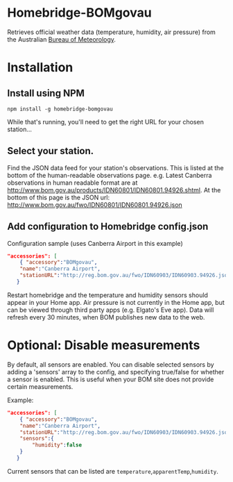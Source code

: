 
# Homebridge-BOMgovau

Retrieves official weather data (temperature, humidity, air pressure) from the Australian [Bureau of Meteorology](http://www.bom.gov.au).

# Installation

## Install using NPM
` npm install -g homebridge-bomgovau `

While that's running, you'll need to get the right URL for your chosen station...

## Select your station. 
Find the JSON data feed for your station's observations. This is listed at the bottom of the human-readable observations page. e.g.  Latest Canberra observations in human readable format are at http://www.bom.gov.au/products/IDN60801/IDN60801.94926.shtml. At the bottom of this page is the JSON url: http://www.bom.gov.au/fwo/IDN60801/IDN60801.94926.json

## Add configuration to Homebridge config.json
Configuration sample (uses Canberra Airport in this example)
```json
"accessories": [
	{ "accessory":"BOMgovau",
	"name":"Canberra Airport",
	"stationURL":"http://reg.bom.gov.au/fwo/IDN60903/IDN60903.94926.json"
   }
```

Restart homebridge and the temperature and humidity sensors should appear in your Home app. Air pressure is not currently in the Home app, but can be viewed through third party apps (e.g. Elgato's Eve app). Data will refresh every 30 minutes, when BOM publishes new data to the web. 


# Optional: Disable measurements
By default, all sensors are enabled. You can disable selected sensors by adding a 'sensors' array to the config, and specifying true/false for whether a sensor is enabled. This is useful when your BOM site does not provide certain measurements. 

Example:
```json
"accessories": [
	{ "accessory":"BOMgovau",
	"name":"Canberra Airport",
	"stationURL":"http://reg.bom.gov.au/fwo/IDN60903/IDN60903.94926.json",
	"sensors":{
    	"humidity":false
	}
   }
```
Current sensors that can be listed are `temperature`,`apparentTemp`,`humidity`.
